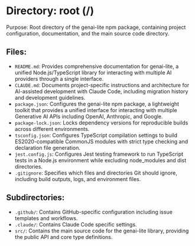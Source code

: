 # Directory: root (/)

Purpose: Root directory of the genai-lite npm package, containing project configuration, documentation, and the main source code directory.

## Files:

- `README.md`: Provides comprehensive documentation for genai-lite, a unified Node.js/TypeScript library for interacting with multiple AI providers through a single interface.
- `CLAUDE.md`: Documents project-specific instructions and architecture for AI-assisted development with Claude Code, including migration history and development guidelines.
- `package.json`: Configures the genai-lite npm package, a lightweight toolkit that provides a unified interface for interacting with multiple Generative AI APIs including OpenAI, Anthropic, and Google.
- `package-lock.json`: Locks dependency versions for reproducible builds across different environments.
- `tsconfig.json`: Configures TypeScript compilation settings to build ES2020-compatible CommonJS modules with strict type checking and declaration file generation.
- `jest.config.js`: Configures Jest testing framework to run TypeScript tests in a Node.js environment while excluding node_modules and dist directories.
- `.gitignore`: Specifies which files and directories Git should ignore, including build outputs, logs, and environment files.

## Subdirectories:

- `.github/`: Contains GitHub-specific configuration including issue templates and workflows.
- `.claude/`: Contains Claude Code specific settings.
- `src/`: Contains the main source code for the genai-lite library, providing the public API and core type definitions.